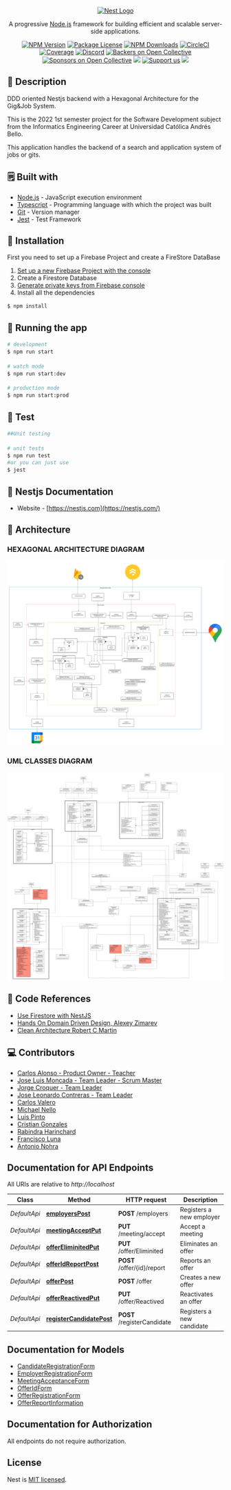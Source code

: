 <p align="center">
  <a href="http://nestjs.com/" target="blank"><img src="https://nestjs.com/img/logo_text.svg" width="320" alt="Nest Logo" /></a>
</p>

[circleci-image]: https://img.shields.io/circleci/build/github/nestjs/nest/master?token=abc123def456
[circleci-url]: https://circleci.com/gh/nestjs/nest

  <p align="center">A progressive <a href="http://nodejs.org" target="_blank">Node.js</a> framework for building efficient and scalable server-side applications.</p>
    <p align="center">
<a href="https://www.npmjs.com/~nestjscore" target="_blank"><img src="https://img.shields.io/npm/v/@nestjs/core.svg" alt="NPM Version" /></a>
<a href="https://www.npmjs.com/~nestjscore" target="_blank"><img src="https://img.shields.io/npm/l/@nestjs/core.svg" alt="Package License" /></a>
<a href="https://www.npmjs.com/~nestjscore" target="_blank"><img src="https://img.shields.io/npm/dm/@nestjs/common.svg" alt="NPM Downloads" /></a>
<a href="https://circleci.com/gh/nestjs/nest" target="_blank"><img src="https://img.shields.io/circleci/build/github/nestjs/nest/master" alt="CircleCI" /></a>
<a href="https://coveralls.io/github/nestjs/nest?branch=master" target="_blank"><img src="https://coveralls.io/repos/github/nestjs/nest/badge.svg?branch=master#9" alt="Coverage" /></a>
<a href="https://discord.gg/G7Qnnhy" target="_blank"><img src="https://img.shields.io/badge/discord-online-brightgreen.svg" alt="Discord"/></a>
<a href="https://opencollective.com/nest#backer" target="_blank"><img src="https://opencollective.com/nest/backers/badge.svg" alt="Backers on Open Collective" /></a>
<a href="https://opencollective.com/nest#sponsor" target="_blank"><img src="https://opencollective.com/nest/sponsors/badge.svg" alt="Sponsors on Open Collective" /></a>
  <a href="https://paypal.me/kamilmysliwiec" target="_blank"><img src="https://img.shields.io/badge/Donate-PayPal-ff3f59.svg"/></a>
    <a href="https://opencollective.com/nest#sponsor"  target="_blank"><img src="https://img.shields.io/badge/Support%20us-Open%20Collective-41B883.svg" alt="Support us"></a>
  <a href="https://twitter.com/nestframework" target="_blank"><img src="https://img.shields.io/twitter/follow/nestframework.svg?style=social&label=Follow"></a>
</p>
  <!--[![Backers on Open Collective](https://opencollective.com/nest/backers/badge.svg)](https://opencollective.com/nest#backer)
  [![Sponsors on Open Collective](https://opencollective.com/nest/sponsors/badge.svg)](https://opencollective.com/nest#sponsor)-->

## :mag_right: Description

DDD oriented Nestjs backend with a Hexagonal Architecture for the Gig&Job System.

This is the 2022 1st semester project for the Software Development subject from the Informatics Engineering Career at Universidad Católica Andrés Bello.

This application handles the backend of a search and application system of jobs or gits.

## :spiral_notepad: Built with

- [Node.js](https://nodejs.org/es/) - JavaScript execution environment
- [Typescript](https://www.typescriptlang.org/) - Programming language with which the project was built
- [Git](https://git-scm.com/) - Version manager
- [Jest](https://jestjs.io/) - Test Framework


## :wrench: Installation

First you need to set up a Firebase Project and create a FireStore DataBase
1. [Set up a new Firebase Project with the console](https://firebase.google.com/products/firestore)
2. Create a Firestore Database 
3. [Generate private keys from Firebase console ](https://firebase.google.com/docs/admin/setup#initialize-sdk)
4. Install all the dependencies

```bash
$ npm install
```

## :rocket: Running the app

```bash
# development
$ npm run start

# watch mode
$ npm run start:dev

# production mode
$ npm run start:prod
```

## :test_tube: Test

```bash
##Unit testing

# unit tests
$ npm run test
#or you can just use
$ jest
```
<!-- # e2e tests
$ npm run test:e2e

# test coverage
$ npm run test:cov -->


## :green_book: Nestjs Documentation


- Website - [https://nestjs.com](https://nestjs.com/)

## :blue_book: Architecture

### HEXAGONAL ARCHITECTURE DIAGRAM

![alt text](./assets/hexagonal-diagram.png?raw=true "Hexagonal Diagram")

### UML CLASSES DIAGRAM

![alt text](./assets/uml-diagram.png?raw=true "UML diagram") 


## :orange_book: Code References

- [Use Firestore with NestJS](https://ricardoromanj.com/posts/firestore-with-nestjs)
- [Hands On Domain Driven Design, Alexey Zimarev](https://www.amazon.com/-/es/Alexey-Zimarev-ebook/dp/B07C5WSR9B)
- [Clean Architecture Robert C Martin](https://www.amazon.com/-/es/Robert-Martin-Arquitectura-limpia-estructura/dp/0134494164)

## :computer: Contributors

- [Carlos Alonso - Product Owner - Teacher](https://github.com/cealonzo) 
- [Jose Luis Moncada - Team Leader - Scrum Master](https://github.com/joselmoncada)
- [Jorge Croquer - Team Leader](https://github.com/YorchUCAB)
- [Jose Leonardo Contreras - Team Leader](https://github.com/LeoProgrammerUCAB)
- [Carlos Valero](https://github.com/cdevalero)
- [Michael Nello](https://github.com/UCAB-MichaelNelo)
- [Luis Pinto](https://github.com/LuisPinto17)
- [Cristian Gonzales](https://github.com/cristianGonz)
- [Rabindra Harinchard](https://github.com/RabindraHarichand)
- [Francisco Luna](https://github.com/fjluna13)
- [Antonio Nohra](https://github.com/anohra15)

<a name="documentation-for-api-endpoints"></a>
## Documentation for API Endpoints

All URIs are relative to *http://localhost*

Class | Method | HTTP request | Description
------------ | ------------- | ------------- | -------------
*DefaultApi* | [**employersPost**](docs/Apis/DefaultApi.md#employerspost) | **POST** /employers | Registers a new employer
*DefaultApi* | [**meetingAcceptPut**](docs/Apis/DefaultApi.md#meetingacceptput) | **PUT** /meeting/accept | Accept a meeting
*DefaultApi* | [**offerEliminitedPut**](docs/Apis/DefaultApi.md#offereliminitedput) | **PUT** /offer/Eliminited | Eliminates an offer
*DefaultApi* | [**offerIdReportPost**](docs/Apis/DefaultApi.md#offeridreportpost) | **POST** /offer/{id}/report | Reports an offer
*DefaultApi* | [**offerPost**](docs/Apis/DefaultApi.md#offerpost) | **POST** /offer | Creates a new offer
*DefaultApi* | [**offerReactivedPut**](docs/Apis/DefaultApi.md#offerreactivedput) | **PUT** /offer/Reactived | Reactivates an offer
*DefaultApi* | [**registerCandidatePost**](docs/Apis/DefaultApi.md#registercandidatepost) | **POST** /registerCandidate | Registers a new candidate


<a name="documentation-for-models"></a>
## Documentation for Models

 - [CandidateRegistrationForm](docs/Models/CandidateRegistrationForm.md)
 - [EmployerRegistrationForm](docs/Models/EmployerRegistrationForm.md)
 - [MeetingAcceptanceForm](docs/Models/MeetingAcceptanceForm.md)
 - [OfferIdForm](docs/Models/OfferIdForm.md)
 - [OfferRegistrationForm](docs/Models/OfferRegistrationForm.md)
 - [OfferReportInformation](docs/Models/OfferReportInformation.md)


<a name="documentation-for-authorization"></a>
## Documentation for Authorization

All endpoints do not require authorization.


## License

Nest is [MIT licensed](LICENSE).
